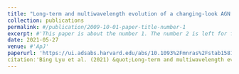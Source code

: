 ```yaml
---
title: "Long-term and multiwavelength evolution of a changing-look AGN Mrk 1018"
collection: publications
permalink: #/publication/2009-10-01-paper-title-number-1
excerpt: #'This paper is about the number 1. The number 2 is left for future work.'
date: 2021-05-27
venue: #'ApJ'
paperurl: 'https://ui.adsabs.harvard.edu/abs/10.1093%2Fmnras%2Fstab1581/abstract'
citation:'Bing Lyu et al. (2021) &quot;Long-term and multiwavelength evolution of a changing-look AGN Mrk 1018.&quot; <i>Monthly Notices of the Royal Astronomical Society, Volume 506, Issue 3, pp.4188-4198</i>.'
---
```


